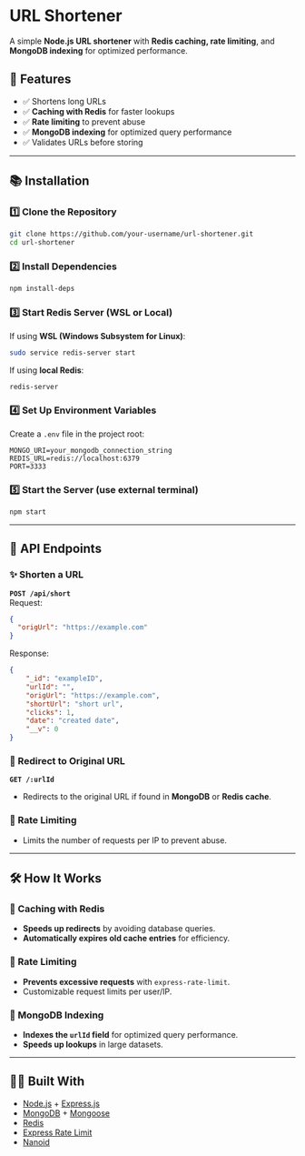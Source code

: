# URL Shortener

A simple **Node.js URL shortener** with **Redis caching, rate limiting**, and **MongoDB indexing** for optimized performance.

## 🚀 Features
- ✅ Shortens long URLs
- ✅ **Caching with Redis** for faster lookups
- ✅ **Rate limiting** to prevent abuse
- ✅ **MongoDB indexing** for optimized query performance
- ✅ Validates URLs before storing

---

## 📚 Installation

### 1️⃣ Clone the Repository
```bash
git clone https://github.com/your-username/url-shortener.git
cd url-shortener
```

### 2️⃣ Install Dependencies
```bash
npm install-deps
```

### 3️⃣ Start Redis Server (WSL or Local)
If using **WSL (Windows Subsystem for Linux)**:
```bash
sudo service redis-server start
```
If using **local Redis**:
```bash
redis-server
```

### 4️⃣ Set Up Environment Variables
Create a `.env` file in the project root:
```env
MONGO_URI=your_mongodb_connection_string
REDIS_URL=redis://localhost:6379
PORT=3333
```

### 5️⃣ Start the Server (use external terminal)
```bash
npm start
```

---

## 🔧 API Endpoints

### ✨ Shorten a URL
**`POST /api/short`**  
Request:
```json
{
  "origUrl": "https://example.com"
}
```
Response:
```json
{
    "_id": "exampleID",
    "urlId": "",
    "origUrl": "https://example.com",
    "shortUrl": "short url",
    "clicks": 1,
    "date": "created date",
    "__v": 0
}
```

### 🔗 Redirect to Original URL
**`GET /:urlId`**  
- Redirects to the original URL if found in **MongoDB** or **Redis cache**.

### 🚦 Rate Limiting
- Limits the number of requests per IP to prevent abuse.

---

## 🛠️ How It Works

### 📌 Caching with Redis
- **Speeds up redirects** by avoiding database queries.
- **Automatically expires old cache entries** for efficiency.

### 📌 Rate Limiting
- **Prevents excessive requests** with `express-rate-limit`.
- Customizable request limits per user/IP.

### 📌 MongoDB Indexing
- **Indexes the `urlId` field** for optimized query performance.
- **Speeds up lookups** in large datasets.


---

## 👨‍💻 Built With
- [Node.js](https://nodejs.org/) + [Express.js](https://expressjs.com/)
- [MongoDB](https://www.mongodb.com/) + [Mongoose](https://mongoosejs.com/)
- [Redis](https://redis.io/)
- [Express Rate Limit](https://www.npmjs.com/package/express-rate-limit)
- [Nanoid](https://www.npmjs.com/package/nanoid)